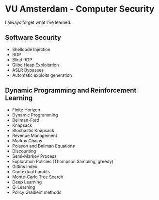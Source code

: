 # VU Amsterdam - Computer Security

I always forget what I've learned.

## Software Security

- Shellcode Injection
- ROP
- Blind ROP
- Glibc Heap Exploitation
- ASLR Bypasses
- Automatic exploits generation

## Dynamic Programming and Reinforcement Learning

- Finite Horizon
- Dynamic Programming
- Bellman-Ford
- Knapsack
- Stochastic Knapsack
- Revenue Management
- Markov Chains
- Poisson and Bellman Equations
- Discounting
- Semi-Markov Process
- Exploration Policies (Thompson Sampling, greedy)
- Gittins Index
- Contextual bandits
- Monte-Carlo Tree Search
- Deep Learning
- Q-Learning
- Policy Gradient methods

